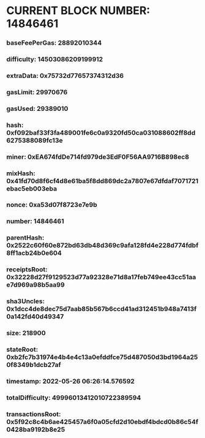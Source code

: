 # CURRENT BLOCK NUMBER: 14846461

### baseFeePerGas: 28892010344
### difficulty: 14503086209199912
### extraData: 0x75732d77657374312d36
### gasLimit: 29970676
### gasUsed: 29389010
### hash: 0xf092baf33f3fa489001fe6c0a9320fd50ca031088602ff8dd6275388089fc13e
### miner: 0xEA674fdDe714fd979de3EdF0F56AA9716B898ec8
### mixHash: 0x41fd70d8f6cf4d8e61ba5f8dd869dc2a7807e67dfdaf7071721ebac5eb003eba
### nonce: 0xa53d07f8723e7e9b
### number: 14846461
### parentHash: 0x2522c60f60e872bd63db48d369c9afa128fd4e228d774fdbf8ff1acb24b0e604
### receiptsRoot: 0x32228d27f9129523d77a92328e71d8a17feb749ee43cc51aae7d969a98b5aa99
### sha3Uncles: 0x1dcc4de8dec75d7aab85b567b6ccd41ad312451b948a7413f0a142fd40d49347
### size: 218900
### stateRoot: 0xb2fc7b31974e4b4e4c13a0efddfce75d487050d3bd1964a250f8349b1dcb27af
### timestamp: 2022-05-26 06:26:14.576592
### totalDifficulty: 49996013412010722389594
### transactionsRoot: 0x5f92c8c4b6ae425457a6f0a05cfd2d10ebdf4bdcd0b86c54f0428ba9192b8e25
